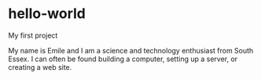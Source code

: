 # hello-world
My first project 

My name is Emile and I am a science and technology enthusiast from South Essex.  I can often be found building a computer, setting up a server, or creating a web site.

